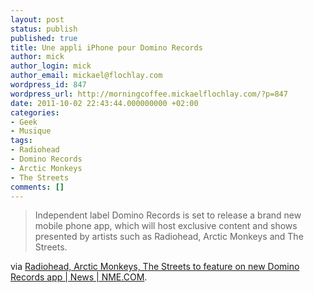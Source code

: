 ```yaml
---
layout: post
status: publish
published: true
title: Une appli iPhone pour Domino Records
author: mick
author_login: mick
author_email: mickael@flochlay.com
wordpress_id: 847
wordpress_url: http://morningcoffee.mickaelflochlay.com/?p=847
date: 2011-10-02 22:43:44.000000000 +02:00
categories:
- Geek
- Musique
tags:
- Radiohead
- Domino Records
- Arctic Monkeys
- The Streets
comments: []
---
```

<blockquote>Independent label Domino Records is set to release a brand new mobile phone app, which will host exclusive content and shows presented by artists such as Radiohead, Arctic Monkeys and The Streets.</blockquote>
via <a href="http://www.nme.com/news/radiohead/59538">Radiohead, Arctic Monkeys, The Streets to feature on new Domino Records app | News | NME.COM</a>.
